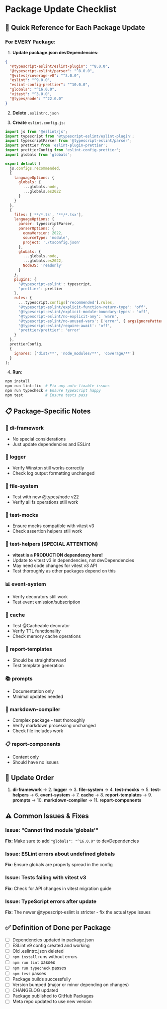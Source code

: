 # Package Update Checklist

## 🎯 Quick Reference for Each Package Update

### For EVERY Package:

1. **Update package.json devDependencies**:
```json
{
  "@typescript-eslint/eslint-plugin": "^8.0.0",
  "@typescript-eslint/parser": "^8.0.0", 
  "@vitest/coverage-v8": "^3.0.0",
  "eslint": "^9.0.0",
  "eslint-config-prettier": "^10.0.0",
  "globals": "^16.0.0",
  "vitest": "^3.0.0",
  "@types/node": "^22.0.0"
}
```

2. **Delete** `.eslintrc.json`

3. **Create** `eslint.config.js`:
```javascript
import js from '@eslint/js';
import typescript from '@typescript-eslint/eslint-plugin';
import typescriptParser from '@typescript-eslint/parser';
import prettier from 'eslint-plugin-prettier';
import prettierConfig from 'eslint-config-prettier';
import globals from 'globals';

export default [
  js.configs.recommended,
  {
    languageOptions: {
      globals: {
        ...globals.node,
        ...globals.es2022
      }
    }
  },
  {
    files: ['**/*.ts', '**/*.tsx'],
    languageOptions: {
      parser: typescriptParser,
      parserOptions: {
        ecmaVersion: 2022,
        sourceType: 'module',
        project: './tsconfig.json'
      },
      globals: {
        ...globals.node,
        ...globals.es2022,
        NodeJS: 'readonly'
      }
    },
    plugins: {
      '@typescript-eslint': typescript,
      'prettier': prettier
    },
    rules: {
      ...typescript.configs['recommended'].rules,
      '@typescript-eslint/explicit-function-return-type': 'off',
      '@typescript-eslint/explicit-module-boundary-types': 'off',
      '@typescript-eslint/no-explicit-any': 'warn',
      '@typescript-eslint/no-unused-vars': ['error', { argsIgnorePattern: '^_' }],
      '@typescript-eslint/require-await': 'off',
      'prettier/prettier': 'error'
    }
  },
  prettierConfig,
  {
    ignores: ['dist/**', 'node_modules/**', 'coverage/**']
  }
];
```

4. **Run**:
```bash
npm install
npm run lint:fix  # Fix any auto-fixable issues
npm run typecheck # Ensure TypeScript happy
npm test          # Ensure tests pass
```

## 📋 Package-Specific Notes

### 🔨 di-framework
- No special considerations
- Just update dependencies and ESLint

### 📝 logger  
- Verify Winston still works correctly
- Check log output formatting unchanged

### 📁 file-system
- Test with new @types/node v22
- Verify all fs operations still work

### 🧪 test-mocks
- Ensure mocks compatible with vitest v3
- Check assertion helpers still work

### 🧪 test-helpers (SPECIAL ATTENTION)
- **vitest is a PRODUCTION dependency here!**
- Update to vitest v3 in dependencies, not devDependencies
- May need code changes for vitest v3 API
- Test thoroughly as other packages depend on this

### 📊 event-system
- Verify decorators still work
- Test event emission/subscription

### 💾 cache
- Test @Cacheable decorator
- Verify TTL functionality
- Check memory cache operations

### 📄 report-templates
- Should be straightforward
- Test template generation

### 📚 prompts
- Documentation only
- Minimal updates needed

### 📝 markdown-compiler
- Complex package - test thoroughly
- Verify markdown processing unchanged
- Check file includes work

### 📋 report-components
- Content only
- Should have no issues

## 🚀 Update Order

1. **di-framework** → 2. **logger** → 3. **file-system** → 4. **test-mocks** → 5. **test-helpers** → 6. **event-system** → 7. **cache** → 8. **report-templates** → 9. **prompts** → 10. **markdown-compiler** → 11. **report-components**

## ⚠️ Common Issues & Fixes

### Issue: "Cannot find module 'globals'"
**Fix**: Make sure to add `"globals": "^16.0.0"` to devDependencies

### Issue: ESLint errors about undefined globals
**Fix**: Ensure globals are properly spread in the config

### Issue: Tests failing with vitest v3
**Fix**: Check for API changes in vitest migration guide

### Issue: TypeScript errors after update
**Fix**: The newer @typescript-eslint is stricter - fix the actual type issues

## ✅ Definition of Done per Package

- [ ] Dependencies updated in package.json
- [ ] ESLint v9 config created and working
- [ ] Old .eslintrc.json deleted
- [ ] `npm install` runs without errors
- [ ] `npm run lint` passes
- [ ] `npm run typecheck` passes  
- [ ] `npm test` passes
- [ ] Package builds successfully
- [ ] Version bumped (major or minor depending on changes)
- [ ] CHANGELOG updated
- [ ] Package published to GitHub Packages
- [ ] Meta repo updated to use new version